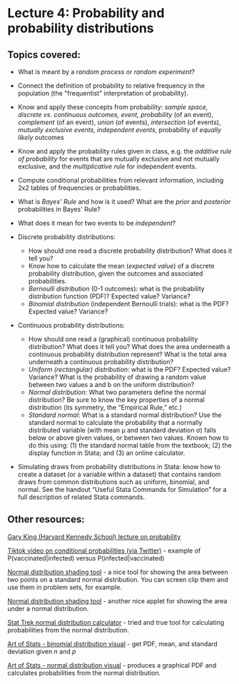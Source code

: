 # Lecture 4: Probability and probability distributions

## Topics covered:

* What is meant by a *random process* or *random experiment*?

* Connect the definition of probability to relative frequency in the population (the "frequentist" interpretation of probability).

* Know and apply these concepts from probability: *sample space, discrete vs. continuous outcomes, event, probability* (of an event), *complement* (of an event), *union* (of events), *intersection* (of events), *mutually exclusive events, independent events*, probability of *equally likely* outcomes

* Know and apply the probability rules given in class, e.g. the *additive rule of probability* for events that are mutually exclusive and not mutually exclusive, and the *multiplicative rule* for independent events.

* Compute conditional probabilities from relevant information, including 2x2 tables of frequencies or probabilities.

* What is *Bayes' Rule* and how is it used? What are the *prior* and *posterior* probabilities in Bayes' Rule?

* What does it mean for two events to be *independent*?

* Discrete probability distributions:
	* How should one read a discrete probability distribution? What does it tell you?
	* Know how to calculate the mean (*expected value*) of a discrete probability distribution, given the outcomes and associated probabilities.
	* *Bernoulli distribution* (0-1 outcomes): what is the probability distribution function (PDF)? Expected value? Variance?
	* *Binomial distribution* (independent Bernoulli trials): what is the PDF? Expected value? Variance?

* Continuous probability distributions:
	* How should one read a (graphical) continuous probability distribution? What does it tell you? What does the area underneath a continuous probability distribution represent? What is the total area underneath a continuous probability distribution?
	* *Uniform (rectangular) distribution*: what is the PDF? Expected value? Variance? What is the probability of drawing a random value between two values a and b on the uniform distribution?
	* *Normal distribution*: What two parameters define the normal distribution? Be sure to know the key properties of a normal distribution (its symmetry, the “Empirical Rule,” etc.)
	* *Standard normal*: What is a standard normal distribution? Use the standard normal to calculate the probability that a normally distributed variable (with mean μ and standard deviation σ) falls below or above given values, or between two values. Known how to do this using: (1) the standard normal table from the textbook; (2) the display function in Stata; and (3) an online calculator.

* Simulating draws from probability distributions in Stata: know how to create a dataset (or a variable within a dataset) that contains random draws from common distributions such as uniform, binomial, and normal. See the handout “Useful Stata Commands for Simulation” for a full description of related Stata commands.


## Other resources:

[Gary King (Harvard Kennedy School) lecture on probability](https://www.youtube.com/watch?v=6C7yRBfh2ok)

[Tiktok video on conditional probabilities (via Twitter)](https://twitter.com/howie_hua/status/1421502809862664197) - example of P(vaccinated|infected) versus P(infected|vaccinated)

[Normal distribution shading tool](https://www.stat.berkeley.edu/~stark/Java/Html/NormHiLite.htm) - a nice tool for showing the area between two points on a standard normal distribution. You can screen clip them and use them in problem sets, for example.

[Normal distribution shading tool](https://homepage.divms.uiowa.edu/~mbognar/applets/normal.html) - another nice applet for showing the area under a normal distribution.

[Stat Trek normal distribution calculator](https://stattrek.com/online-calculator/normal.aspx) - tried and true tool for calculating probabilities from the normal distribution.

[Art of Stats - binomial distribution visual](https://istats.shinyapps.io/BinomialDist/) - get PDF, mean, and standard deviation given *n* and *p*

[Art of Stats - normal distribution visual](https://istats.shinyapps.io/NormalDist/) - produces a graphical PDF and calculates probabilities from the normal distribution.


